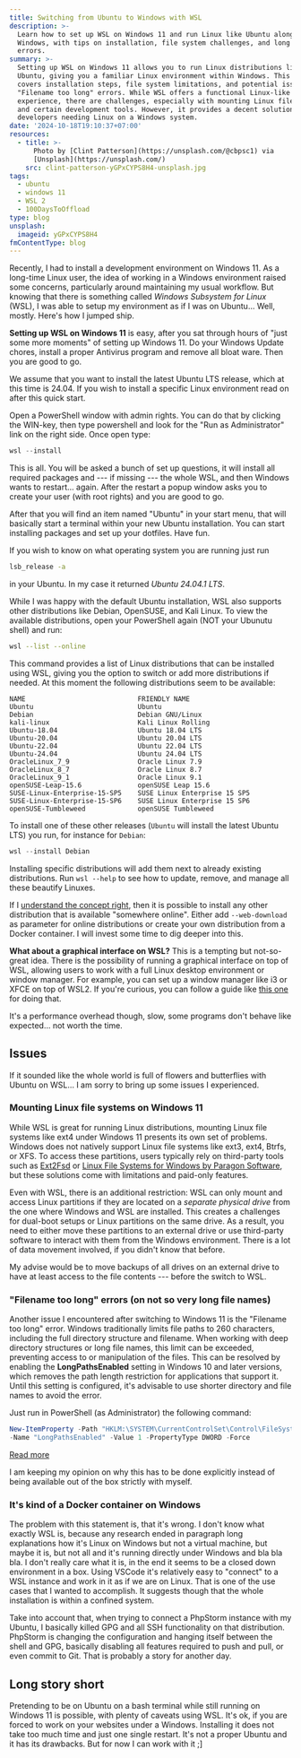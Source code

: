 ```yaml
---
title: Switching from Ubuntu to Windows with WSL
description: >-
  Learn how to set up WSL on Windows 11 and run Linux like Ubuntu alongside
  Windows, with tips on installation, file system challenges, and long filename
  errors.
summary: >-
  Setting up WSL on Windows 11 allows you to run Linux distributions like
  Ubuntu, giving you a familiar Linux environment within Windows. This guide
  covers installation steps, file system limitations, and potential issues like
  "Filename too long" errors. While WSL offers a functional Linux-like
  experience, there are challenges, especially with mounting Linux file systems
  and certain development tools. However, it provides a decent solution for
  developers needing Linux on a Windows system.
date: '2024-10-18T19:10:37+07:00'
resources:
  - title: >-
      Photo by [Clint Patterson](https://unsplash.com/@cbpsc1) via
      [Unsplash](https://unsplash.com/)
    src: clint-patterson-yGPxCYPS8H4-unsplash.jpg
tags:
  - ubuntu
  - windows 11
  - WSL 2
  - 100DaysToOffload
type: blog
unsplash:
  imageid: yGPxCYPS8H4
fmContentType: blog
---
```


Recently, I had to install a development environment on Windows 11. As a long-time Linux user, the idea of working in a Windows environment raised some concerns, particularly around maintaining my usual workflow. But knowing that there is something called *Windows Subsystem for Linux* (WSL), I was able to setup my environment as if I was on Ubuntu… Well, mostly. Here's how I jumped ship.

**Setting up WSL on Windows 11** is easy, after you sat through hours of "just some more moments" of setting up Windows 11. Do your Windows Update chores, install a proper Antivirus program and remove all bloat ware. Then you are good to go.

We assume that you want to install the latest Ubuntu LTS release, which at this time is 24.04. If you wish to install a specific Linux environment read on after this quick start.

Open a PowerShell window with admin rights. You can do that by clicking the WIN-key, then type powershell and look for the "Run as Administrator" link on the right side. Once open type:

```powershell
wsl --install
```

This is all. You will be asked a bunch of set up questions, it will install all required packages and --- if missing --- the whole WSL, and then Windows wants to restart… again. After the restart a popup window asks you to create your user (with root rights) and you are good to go.

After that you will find an item named "Ubuntu" in your start menu, that will basically start a terminal within your new Ubuntu installation. You can start installing packages and set up your dotfiles. Have fun.

If you wish to know on what operating system you are running just run

```bash
lsb_release -a
```

in your Ubuntu. In my case it returned *Ubuntu 24.04.1 LTS*.

While I was happy with the default Ubuntu installation, WSL also supports other distributions like Debian, OpenSUSE, and Kali Linux. To view the available distributions, open your PowerShell again (NOT your Ubunutu shell) and run:

```bash
wsl --list --online
```

This command provides a list of Linux distributions that can be installed using WSL, giving you the option to switch or add more distributions if needed. At this moment the following distributions seem to be available:

```plaintext
NAME                            FRIENDLY NAME
Ubuntu                          Ubuntu
Debian                          Debian GNU/Linux
kali-linux                      Kali Linux Rolling
Ubuntu-18.04                    Ubuntu 18.04 LTS
Ubuntu-20.04                    Ubuntu 20.04 LTS
Ubuntu-22.04                    Ubuntu 22.04 LTS
Ubuntu-24.04                    Ubuntu 24.04 LTS
OracleLinux_7_9                 Oracle Linux 7.9
OracleLinux_8_7                 Oracle Linux 8.7
OracleLinux_9_1                 Oracle Linux 9.1
openSUSE-Leap-15.6              openSUSE Leap 15.6
SUSE-Linux-Enterprise-15-SP5    SUSE Linux Enterprise 15 SP5
SUSE-Linux-Enterprise-15-SP6    SUSE Linux Enterprise 15 SP6
openSUSE-Tumbleweed             openSUSE Tumbleweed
```

To install one of these other releases (`Ubuntu` will install the latest Ubuntu LTS) you run, for instance for `Debian`:

```powershell
wsl --install Debian
```

Installing specific distributions will add them next to already existing distributions. Run `wsl --help` to see how to update, remove, and manage all these beautify Linuxes.

If I [understand the concept right](https://learn.microsoft.com/en-us/windows/wsl/use-custom-distro), then it is possible to install any other distribution that is available "somewhere online". Either add `--web-download` as parameter for online distributions or create your own distribution from a Docker container. I will invest some time to dig deeper into this.

**What about a graphical interface on WSL?** This is a tempting but not-so-great idea. There is the possibility of running a graphical interface on top of WSL, allowing users to work with a full Linux desktop environment or window manager. For example, you can set up a window manager like i3 or XFCE on top of WSL2. If you're curious, you can follow a guide like [this one](https://aymen-furter.medium.com/running-a-window-manager-on-top-of-wsl2-a82bdc8f3c88) for doing that.

It's a performance overhead though, slow, some programs don't behave like expected… not worth the time.

## Issues

If it sounded like the whole world is full of flowers and butterflies with Ubuntu on WSL… I am sorry to bring up some issues I experienced.

### Mounting Linux file systems on Windows 11

While WSL is great for running Linux distributions, mounting Linux file systems like ext4 under Windows 11 presents its own set of problems. Windows does not natively support Linux file systems like ext3, ext4, Btrfs, or XFS. To access these partitions, users typically rely on third-party tools such as [Ext2Fsd](https://sourceforge.net/projects/ext2fsd/) or [Linux File Systems for Windows by Paragon Software](https://www.paragon-software.com/home/linuxfs-windows/), but these solutions come with limitations and paid-only features.

Even with WSL, there is an additional restriction: WSL can only mount and access Linux partitions if they are located on a *separate physical drive* from the one where Windows and WSL are installed. This creates a challenges for dual-boot setups or Linux partitions on the same drive. As a result, you need to either move these partitions to an external drive or use third-party software to interact with them from the Windows environment. There is a lot of data movement involved, if you didn't know that before.

My advise would be to move backups of all drives on an external drive to have at least access to the file contents --- before the switch to WSL.

### "Filename too long" errors (on not so very long file names)

Another issue I encountered after switching to Windows 11 is the "Filename too long" error. Windows traditionally limits file paths to 260 characters, including the full directory structure and filename. When working with deep directory structures or long file names, this limit can be exceeded, preventing access to or manipulation of the files. This can be resolved by enabling the **LongPathsEnabled** setting in Windows 10 and later versions, which removes the path length restriction for applications that support it. Until this setting is configured, it's advisable to use shorter directory and file names to avoid the error.

Just run in PowerShell (as Administrator) the following command:

```powershell
New-ItemProperty -Path "HKLM:\SYSTEM\CurrentControlSet\Control\FileSystem" `
-Name "LongPathsEnabled" -Value 1 -PropertyType DWORD -Force
```

[Read more](https://learn.microsoft.com/en-us/windows/win32/fileio/maximum-file-path-limitation?tabs=powershell)

I am keeping my opinion on why this has to be done explicitly instead of being available out of the box strictly with myself.

### It's kind of a Docker container on Windows

The problem with this statement is, that it's wrong. I don't know what exactly WSL is, because any research ended in paragraph long explanations how it's Linux on Windows but not a virtual machine, but maybe it is, but not all and it's running directly under Windows and bla bla bla. I don't really care what it is, in the end it seems to be a closed down environment in a box. Using VSCode it's relatively easy to "connect" to a WSL instance and work in it as if we are on Linux. That is one of the use cases that I wanted to accomplish. It suggests though that the whole installation is within a confined system.

Take into account that, when trying to connect a PhpStorm instance with my Ubuntu, I basically killed GPG and all SSH functionality on that distribution. PhpStorm is changing the configuration and hanging itself between the shell and GPG, basically disabling all features required to push and pull, or even commit to Git. That is probably a story for another day.

## Long story short

Pretending to be on Ubuntu on a bash terminal while still running on Windows 11 is possible, with plenty of caveats using WSL. It's ok, if you are forced to work on your websites under a Windows. Installing it does not take too much time and just one single restart. It's not a proper Ubuntu and it has its drawbacks. But for now I can work with it ;]
